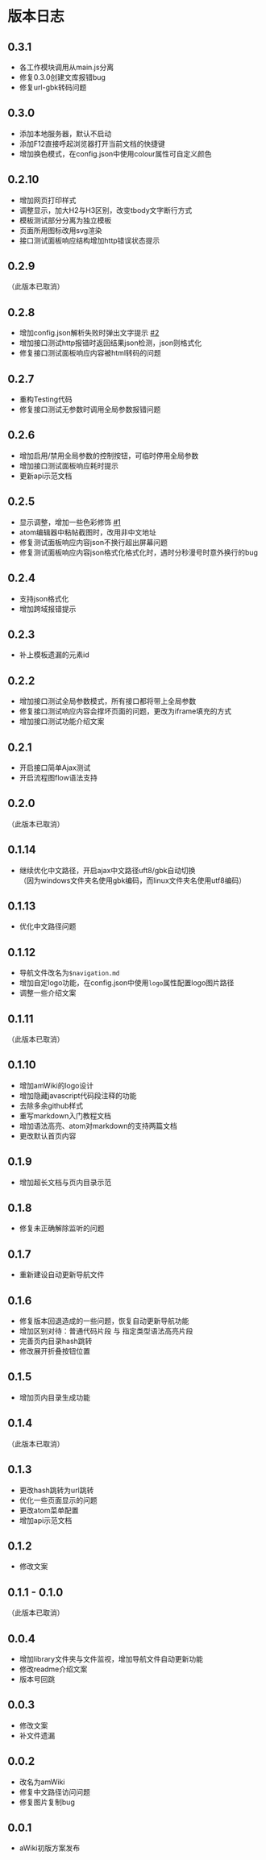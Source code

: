 # 版本日志

## 0.3.1
- 各工作模块调用从main.js分离
- 修复0.3.0创建文库报错bug
- 修复url-gbk转码问题

## 0.3.0
- 添加本地服务器，默认不启动
- 添加F12直接呼起浏览器打开当前文档的快捷键
- 增加换色模式，在config.json中使用colour属性可自定义颜色

## 0.2.10
- 增加网页打印样式
- 调整显示，加大H2与H3区别，改变tbody文字断行方式
- 模板测试部分分离为独立模板
- 页面所用图标改用svg渲染
- 接口测试面板响应结构增加http错误状态提示

## 0.2.9
（此版本已取消）

## 0.2.8
- 增加config.json解析失败时弹出文字提示 [#2](https://github.com/TevinLi/amWiki/issues/2 "#2")
- 增加接口测试http报错时返回结果json检测，json则格式化
- 修复接口测试面板响应内容被html转码的问题

## 0.2.7
- 重构Testing代码
- 修复接口测试无参数时调用全局参数报错问题

## 0.2.6
- 增加启用/禁用全局参数的控制按钮，可临时停用全局参数
- 增加接口测试面板响应耗时提示
- 更新api示范文档

## 0.2.5
- 显示调整，增加一些色彩修饰 [#1](https://github.com/TevinLi/amWiki/issues/1 "#1")
- atom编辑器中粘帖截图时，改用非中文地址
- 修复测试面板响应内容json不换行超出屏幕问题
- 修复测试面板响应内容json格式化格式化时，遇时分秒漫号时意外换行的bug

## 0.2.4
- 支持json格式化
- 增加跨域报错提示

## 0.2.3
- 补上模板遗漏的元素id

## 0.2.2
- 增加接口测试全局参数模式，所有接口都将带上全局参数
- 修复接口测试响应内容会撑坏页面的问题，更改为iframe填充的方式
- 增加接口测试功能介绍文案

## 0.2.1
- 开启接口简单Ajax测试
- 开启流程图flow语法支持

## 0.2.0
（此版本已取消）

## 0.1.14
- 继续优化中文路径，开启ajax中文路径uft8/gbk自动切换  
（因为windows文件夹名使用gbk编码，而linux文件夹名使用utf8编码）

## 0.1.13
- 优化中文路径问题

## 0.1.12
- 导航文件改名为`$navigation.md`
- 增加自定logo功能，在config.json中使用`logo`属性配置logo图片路径
- 调整一些介绍文案

## 0.1.11
（此版本已取消）

## 0.1.10
- 增加amWiki的logo设计
- 增加隐藏javascript代码段注释的功能
- 去除多余github样式
- 重写markdown入门教程文档
- 增加语法高亮、atom对markdown的支持两篇文档
- 更改默认首页内容

## 0.1.9
- 增加超长文档与页内目录示范

## 0.1.8
- 修复未正确解除监听的问题

## 0.1.7
- 重新建设自动更新导航文件

## 0.1.6
- 修复版本回退造成的一些问题，恢复自动更新导航功能
- 增加区别对待：普通代码片段 与 指定类型语法高亮片段
- 完善页内目录hash跳转
- 修改展开折叠按钮位置

## 0.1.5
- 增加页内目录生成功能

## 0.1.4
（此版本已取消）

## 0.1.3
- 更改hash跳转为url跳转
- 优化一些页面显示的问题
- 更改atom菜单配置
- 增加api示范文档

## 0.1.2
- 修改文案

## 0.1.1 - 0.1.0
（此版本已取消）

## 0.0.4
- 增加library文件夹与文件监视，增加导航文件自动更新功能
- 修改readme介绍文案
- 版本号回跳

## 0.0.3
- 修改文案
- 补文件遗漏

## 0.0.2
- 改名为amWiki
- 修复中文路径访问问题
- 修复图片复制bug

## 0.0.1
- aWiki初版方案发布
